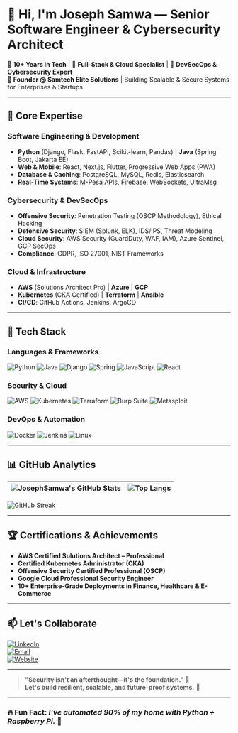 # 👋 Hi, I'm **Joseph Samwa** — Senior Software Engineer & Cybersecurity Architect

🔹 **10+ Years in Tech** | 🔹 **Full-Stack & Cloud Specialist** | 🔹 **DevSecOps & Cybersecurity Expert**  
🔹 **Founder @ Samtech Elite Solutions** | Building Scalable & Secure Systems for Enterprises & Startups  

---

## 🚀 **Core Expertise**

### **Software Engineering & Development**
- **Python** (Django, Flask, FastAPI, Scikit-learn, Pandas) | **Java** (Spring Boot, Jakarta EE)  
- **Web & Mobile**: React, Next.js, Flutter, Progressive Web Apps (PWA)  
- **Database & Caching**: PostgreSQL, MySQL, Redis, Elasticsearch  
- **Real-Time Systems**: M-Pesa APIs, Firebase, WebSockets, UltraMsg  

### **Cybersecurity & DevSecOps**
- **Offensive Security**: Penetration Testing (OSCP Methodology), Ethical Hacking  
- **Defensive Security**: SIEM (Splunk, ELK), IDS/IPS, Threat Modeling  
- **Cloud Security**: AWS Security (GuardDuty, WAF, IAM), Azure Sentinel, GCP SecOps  
- **Compliance**: GDPR, ISO 27001, NIST Frameworks  

### **Cloud & Infrastructure**
- **AWS** (Solutions Architect Pro) | **Azure** | **GCP**  
- **Kubernetes** (CKA Certified) | **Terraform** | **Ansible**  
- **CI/CD**: GitHub Actions, Jenkins, ArgoCD  

---

## 🔧 **Tech Stack**

### **Languages & Frameworks**
![Python](https://img.shields.io/badge/-Python-3776AB?style=for-the-badge&logo=python&logoColor=white)
![Java](https://img.shields.io/badge/-Java-007396?style=for-the-badge&logo=java&logoColor=white)
![Django](https://img.shields.io/badge/-Django-092E20?style=for-the-badge&logo=django&logoColor=white)
![Spring](https://img.shields.io/badge/-Spring-6DB33F?style=for-the-badge&logo=spring&logoColor=white)
![JavaScript](https://img.shields.io/badge/-JavaScript-F7DF1E?style=for-the-badge&logo=javascript&logoColor=black)
![React](https://img.shields.io/badge/-React-61DAFB?style=for-the-badge&logo=react&logoColor=black)

### **Security & Cloud**
![AWS](https://img.shields.io/badge/-AWS-232F3E?style=for-the-badge&logo=amazon-aws&logoColor=white)
![Kubernetes](https://img.shields.io/badge/-Kubernetes-326CE5?style=for-the-badge&logo=kubernetes&logoColor=white)
![Terraform](https://img.shields.io/badge/-Terraform-623CE4?style=for-the-badge&logo=terraform&logoColor=white)
![Burp Suite](https://img.shields.io/badge/-Burp_Suite-000000?style=for-the-badge&logo=burp-suite&logoColor=white)
![Metasploit](https://img.shields.io/badge/-Metasploit-FF0000?style=for-the-badge&logo=metasploit&logoColor=white)

### **DevOps & Automation**
![Docker](https://img.shields.io/badge/-Docker-2496ED?style=for-the-badge&logo=docker&logoColor=white)
![Jenkins](https://img.shields.io/badge/-Jenkins-D24939?style=for-the-badge&logo=jenkins&logoColor=white)
![Linux](https://img.shields.io/badge/-Linux-FCC624?style=for-the-badge&logo=linux&logoColor=black)

---

## 📊 **GitHub Analytics**

| ![JosephSamwa's GitHub Stats](https://github-readme-stats.vercel.app/api?username=JosephSamwa&show_icons=true&theme=radical&hide_border=true&include_all_commits=true) | ![Top Langs](https://github-readme-stats.vercel.app/api/top-langs/?username=JosephSamwa&layout=compact&theme=radical&hide_border=true) |
|-----------------------------------------------------------------------------------------------------------------------------------------------------------------------|--------------------------------------------------------------------------------------------------------------------------------------|

![GitHub Streak](https://github-readme-streak-stats.herokuapp.com?user=JosephSamwa&theme=radical&date_format=M%20j%5B%2C%20Y%5D)

---

## 🏆 **Certifications & Achievements**
- **AWS Certified Solutions Architect – Professional**  
- **Certified Kubernetes Administrator (CKA)**  
- **Offensive Security Certified Professional (OSCP)**  
- **Google Cloud Professional Security Engineer**  
- **10+ Enterprise-Grade Deployments in Finance, Healthcare & E-Commerce**  

---

## 📫 **Let's Collaborate**
[![LinkedIn](https://img.shields.io/badge/LinkedIn-Connect-0A66C2?style=for-the-badge&logo=linkedin)](https://www.linkedin.com/in/joseph-samwa)  
[![Email](https://img.shields.io/badge/Email-samwajoseph8@gmail.com-EA4335?style=for-the-badge&logo=gmail)](mailto:samwajoseph8@gmail.com)  
[![Website](https://img.shields.io/badge/Portfolio-EliteSamtech-4285F4?style=for-the-badge)](https://elitesamttech.co.ke)  

---

> **"Security isn't an afterthought—it's the foundation."** 🔐  
> **Let's build resilient, scalable, and future-proof systems.** 🚀  

---

### 🔥 **Fun Fact**: *I've automated 90% of my home with Python + Raspberry Pi.* 🤖
